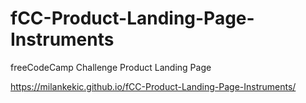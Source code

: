 # fCC-Product-Landing-Page-Instruments
freeCodeCamp Challenge Product Landing Page

https://milankekic.github.io/fCC-Product-Landing-Page-Instruments/
